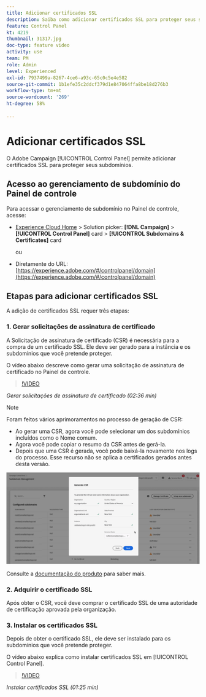 ```yaml
---
title: Adicionar certificados SSL
description: Saiba como adicionar certificados SSL para proteger seus subdomínios.
feature: Control Panel
kt: 4219
thumbnail: 31317.jpg
doc-type: feature video
activity: use
team: PM
role: Admin
level: Experienced
exl-id: 7937499a-8267-4ce6-a93c-65c0c5e4e582
source-git-commit: 1b1efe35c2ddcf379d1e847064ffa8be18d276b3
workflow-type: tm+mt
source-wordcount: '269'
ht-degree: 58%

---
```


# Adicionar certificados SSL

O Adobe Campaign [!UICONTROL Control Panel] permite adicionar certificados SSL para proteger seus subdomínios.

## Acesso ao gerenciamento de subdomínio do Painel de controle

Para acessar o gerenciamento de subdomínio no Painel de controle, acesse:

* [Experience Cloud Home](https://experience.adobe.com/#/home) > Solution picker: **[!DNL Campaign]** > **[!UICONTROL Control Panel]** card > **[!UICONTROL Subdomains & Certificates]** card

   ou
* Diretamente do URL: [https://experience.adobe.com/#/controlpanel/domain](https://experience.adobe.com/#/controlpanel/domain)

## Etapas para adicionar certificados SSL

A adição de certificados SSL requer três etapas:

### 1. Gerar solicitações de assinatura de certificado

A Solicitação de assinatura de certificado (CSR) é necessária para a compra de um certificado SSL. Ele deve ser gerado para a instância e os subdomínios que você pretende proteger.

O vídeo abaixo descreve como gerar uma solicitação de assinatura de certificado no Painel de controle.

>[!VIDEO](https://video.tv.adobe.com/v/31317?quality=12&learn=0n)

*Gerar solicitações de assinatura de certificado (02:36 min)*

>[!NOTE]
>
>Foram feitos vários aprimoramentos no processo de geração de CSR:
>
>* Ao gerar uma CSR, agora você pode selecionar um dos subdomínios incluídos como o Nome comum.
>* Agora você pode copiar o resumo da CSR antes de gerá-la.
>* Depois que uma CSR é gerada, você pode baixá-la novamente nos logs do processo. Esse recurso não se aplica a certificados gerados antes desta versão.
>
>![Baixar o CSR](/help/assets/download-csr.gif)
>
>Consulte a [documentação do produto](https://experienceleague.adobe.com/docs/control-panel/using/subdomains-and-certificates/renew-ssl/renewing-subdomain-certificate.html?lang=en) para saber mais.

### 2. Adquirir o certificado SSL

Após obter o CSR, você deve comprar o certificado SSL de uma autoridade de certificação aprovada pela organização.

### 3. Instalar os certificados SSL

Depois de obter o certificado SSL, ele deve ser instalado para os subdomínios que você pretende proteger.

O vídeo abaixo explica como instalar certificados SSL em [!UICONTROL Control Panel].

>[!VIDEO](https://video.tv.adobe.com/v/31166?quality=12&learn=0n)

*Instalar certificados SSL (01:25 min)*


